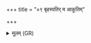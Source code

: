 +++
title = "०९ बृहस्पतिर् म आकूतिम्"

+++
<details><summary>मूलम् (GR)</summary>

बृहस्पतिर् म आकूतिम् आङ्गिरसः  
प्रति जानातु वाचम् एताम् ।  
यस्य देवा देवताः सम्बभूवुः  
सुषुप्रणीः कामो अन्व् एत्व् अस्मान् ॥
</details>